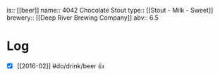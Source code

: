 is:: [[beer]]
name:: 4042 Chocolate Stout
type:: [[Stout - Milk - Sweet]]
brewery:: [[Deep River Brewing Company]]
abv:: 6.5

# Log
- [x] [[2016-02]] #do/drink/beer 👍
